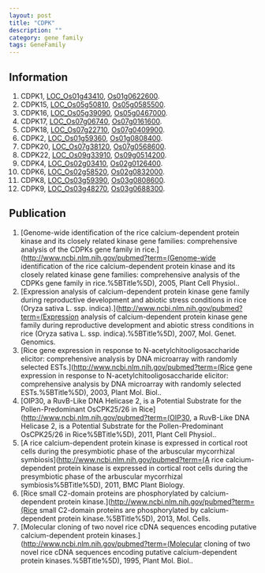 ```yaml
---
layout: post
title: "CDPK"
description: ""
category: gene family
tags: GeneFamily
---
```


## Information
1. CDPK1, [LOC_Os01g43410](http://rice.plantbiology.msu.edu/cgi-bin/ORF_infopage.cgi?orf=LOC_Os01g43410), [Os01g0622600](http://rapdb.dna.affrc.go.jp/viewer/gbrowse_details/irgsp1?name=Os01g0622600).
2. CDPK15, [LOC_Os05g50810](http://rice.plantbiology.msu.edu/cgi-bin/ORF_infopage.cgi?orf=LOC_Os05g50810), [Os05g0585500](http://rapdb.dna.affrc.go.jp/viewer/gbrowse_details/irgsp1?name=Os05g0585500).
3. CDPK16, [LOC_Os05g39090](http://rice.plantbiology.msu.edu/cgi-bin/ORF_infopage.cgi?orf=LOC_Os05g39090), [Os05g0467000](http://rapdb.dna.affrc.go.jp/viewer/gbrowse_details/irgsp1?name=Os05g0467000).
4. CDPK17, [LOC_Os07g06740](http://rice.plantbiology.msu.edu/cgi-bin/ORF_infopage.cgi?orf=LOC_Os07g06740), [Os07g0161600](http://rapdb.dna.affrc.go.jp/viewer/gbrowse_details/irgsp1?name=Os07g0161600).
5. CDPK18, [LOC_Os07g22710](http://rice.plantbiology.msu.edu/cgi-bin/ORF_infopage.cgi?orf=LOC_Os07g22710), [Os07g0409900](http://rapdb.dna.affrc.go.jp/viewer/gbrowse_details/irgsp1?name=Os07g0409900).
6. CDPK2, [LOC_Os01g59360](http://rice.plantbiology.msu.edu/cgi-bin/ORF_infopage.cgi?orf=LOC_Os01g59360), [Os01g0808400](http://rapdb.dna.affrc.go.jp/viewer/gbrowse_details/irgsp1?name=Os01g0808400).
7. CDPK20, [LOC_Os07g38120](http://rice.plantbiology.msu.edu/cgi-bin/ORF_infopage.cgi?orf=LOC_Os07g38120), [Os07g0568600](http://rapdb.dna.affrc.go.jp/viewer/gbrowse_details/irgsp1?name=Os07g0568600).
8. CDPK22, [LOC_Os09g33910](http://rice.plantbiology.msu.edu/cgi-bin/ORF_infopage.cgi?orf=LOC_Os09g33910), [Os09g0514200](http://rapdb.dna.affrc.go.jp/viewer/gbrowse_details/irgsp1?name=Os09g0514200).
9. CDPK4, [LOC_Os02g03410](http://rice.plantbiology.msu.edu/cgi-bin/ORF_infopage.cgi?orf=LOC_Os02g03410), [Os02g0126400](http://rapdb.dna.affrc.go.jp/viewer/gbrowse_details/irgsp1?name=Os02g0126400).
10. CDPK6, [LOC_Os02g58520](http://rice.plantbiology.msu.edu/cgi-bin/ORF_infopage.cgi?orf=LOC_Os02g58520), [Os02g0832000](http://rapdb.dna.affrc.go.jp/viewer/gbrowse_details/irgsp1?name=Os02g0832000).
11. CDPK8, [LOC_Os03g59390](http://rice.plantbiology.msu.edu/cgi-bin/ORF_infopage.cgi?orf=LOC_Os03g59390), [Os03g0808600](http://rapdb.dna.affrc.go.jp/viewer/gbrowse_details/irgsp1?name=Os03g0808600).
12. CDPK9, [LOC_Os03g48270](http://rice.plantbiology.msu.edu/cgi-bin/ORF_infopage.cgi?orf=LOC_Os03g48270), [Os03g0688300](http://rapdb.dna.affrc.go.jp/viewer/gbrowse_details/irgsp1?name=Os03g0688300).

## Publication
1. [Genome-wide identification of the rice calcium-dependent protein kinase and its closely related kinase gene families: comprehensive analysis of the CDPKs gene family in rice.](http://www.ncbi.nlm.nih.gov/pubmed?term=(Genome-wide identification of the rice calcium-dependent protein kinase and its closely related kinase gene families: comprehensive analysis of the CDPKs gene family in rice.%5BTitle%5D), 2005, Plant Cell Physiol..
2. [Expression analysis of calcium-dependent protein kinase gene family during reproductive development and abiotic stress conditions in rice (Oryza sativa L. ssp. indica).](http://www.ncbi.nlm.nih.gov/pubmed?term=(Expression analysis of calcium-dependent protein kinase gene family during reproductive development and abiotic stress conditions in rice (Oryza sativa L. ssp. indica).%5BTitle%5D), 2007, Mol. Genet. Genomics.
3. [Rice gene expression in response to N-acetylchitooligosaccharide elicitor: comprehensive analysis by DNA microarray with randomly selected ESTs.](http://www.ncbi.nlm.nih.gov/pubmed?term=(Rice gene expression in response to N-acetylchitooligosaccharide elicitor: comprehensive analysis by DNA microarray with randomly selected ESTs.%5BTitle%5D), 2003, Plant Mol. Biol..
4. [OIP30, a RuvB-Like DNA Helicase 2, is a Potential Substrate for the Pollen-Predominant OsCPK25/26 in Rice](http://www.ncbi.nlm.nih.gov/pubmed?term=(OIP30, a RuvB-Like DNA Helicase 2, is a Potential Substrate for the Pollen-Predominant OsCPK25/26 in Rice%5BTitle%5D), 2011, Plant Cell Physiol..
5. [A rice calcium-dependent protein kinase is expressed in cortical root cells during the presymbiotic phase of the arbuscular mycorrhizal symbiosis](http://www.ncbi.nlm.nih.gov/pubmed?term=(A rice calcium-dependent protein kinase is expressed in cortical root cells during the presymbiotic phase of the arbuscular mycorrhizal symbiosis%5BTitle%5D), 2011, BMC Plant Biology.
6. [Rice small C2-domain proteins are phosphorylated by calcium-dependent protein kinase.](http://www.ncbi.nlm.nih.gov/pubmed?term=(Rice small C2-domain proteins are phosphorylated by calcium-dependent protein kinase.%5BTitle%5D), 2013, Mol. Cells.
7. [Molecular cloning of two novel rice cDNA sequences encoding putative calcium-dependent protein kinases.](http://www.ncbi.nlm.nih.gov/pubmed?term=(Molecular cloning of two novel rice cDNA sequences encoding putative calcium-dependent protein kinases.%5BTitle%5D), 1995, Plant Mol. Biol..


